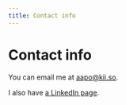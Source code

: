 ```yaml
---
title: Contact info
---
```


# Contact info

You can email me at <aapo@kii.so>.

I also have [a LinkedIn page](https://www.linkedin.com/in/aapokiiso/).
